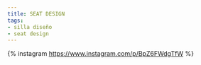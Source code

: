 ```yaml
---
title: SEAT DESIGN
tags:
- silla diseño
- seat design
---
```

{% instagram https://www.instagram.com/p/BpZ6FWdgTfW %}
